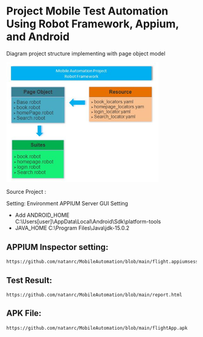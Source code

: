 # Project Mobile Test Automation Using Robot Framework, Appium, and Android
Diagram project structure implementing with page object model

<img src="https://github.com/natanrc/MobileAutomation/blob/main/StructureRobot_framework.JPG" width=80%>
          
Source Project :

Setting:
Environment APPIUM Server GUI Setting
  - Add ANDROID_HOME C:\Users\[user]\AppData\Local\Android\Sdk\platform-tools
  - JAVA_HOME C:\Program Files\Java\jdk-15.0.2
  
APPIUM Inspector setting: 
  ---
    https://github.com/natanrc/MobileAutomation/blob/main/flight.appiumsession
    
Test Result:
   ---
    https://github.com/natanrc/MobileAutomation/blob/main/report.html
  
APK File: 
  ---
    https://github.com/natanrc/MobileAutomation/blob/main/flightApp.apk
  

